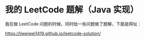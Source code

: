 # 我的 LeetCode 题解（Java 实现）

我在做 LeetCode 问题的时候，同时给一些问题做了题解，下面是网址：

https://liweiwei1419.github.io/leetcode-solution/